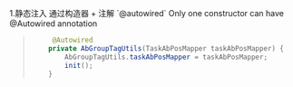 1.静态注入 通过构造器 + 注解  \`@autowired\` Only one constructor can have @Autowired annotation

> ```java
>      @Autowired
>     private AbGroupTagUtils(TaskAbPosMapper taskAbPosMapper) {
>         AbGroupTagUtils.taskAbPosMapper = taskAbPosMapper;
>         init();
>     }
> ```



